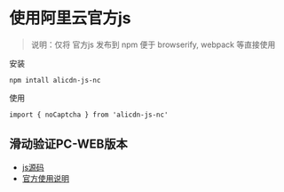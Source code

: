 # 使用阿里云官方js
> 说明：仅将 官方js 发布到 npm 便于 browserify, webpack 等直接使用

安装 

```
npm intall alicdn-js-nc
```

使用

```
import { noCaptcha } from 'alicdn-js-nc'
```


## 滑动验证PC-WEB版本

* [js源码](https//g.alicdn.com/sd/ncpc/nc.js)
* [官方使用说明](https://help.aliyun.com/document_detail/66317.html?spm=a2c4g.11186623.4.1.LEGs9R)